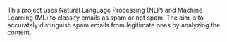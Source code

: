 This project uses Natural Language Processing (NLP) and Machine Learning (ML) to classify emails as spam or not spam. The aim is to accurately distinguish spam emails from legitimate ones by analyzing the content.
